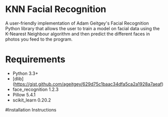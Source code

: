 # KNN Facial Recognition
A user-friendly implementation of Adam Geitgey's Facial Recognition Python library that allows the user to train a model on facial data using the K-Nearest Neighbour algorithm and then predict the different faces in photos you feed to the program.

# Requirements
- Python 3.3+
- [dlib] (https://gist.github.com/ageitgey/629d75c1baac34dfa5ca2a1928a7aeaf)
- face_recognition 1.2.3
- Pillow 5.4.1
- scikit_learn 0.20.2

#Installation Instructions
